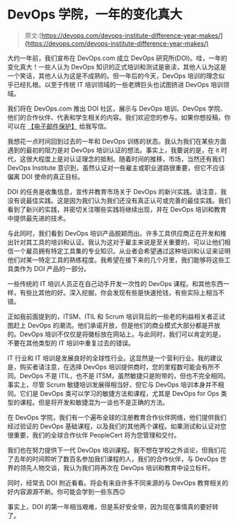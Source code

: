 # DevOps 学院，一年的变化真大

> 原文:[https://devops.com/devops-institute-difference-year-makes/](https://devops.com/devops-institute-difference-year-makes/)

大约一年前，我们宣布在 DevOps.com 成立 DevOps 研究所(DOI)。哇，一年的变化真大！一些人认为 DevOps 知识的正式培训和测试是亵渎，其他人认为这是一个笑话，其他人认为这是不成熟的。但一年后的今天，DevOps 培训的理念似乎已经扎根。以至于传统 IT 培训领域的一些老牌巨头也试图挤进 DevOps 培训领域。

我们将在 DevOps.com 推出 DOI 社区，展示与 DevOps 培训、DevOps 学院、他们的合作伙伴、代表和学生相关的内容。我们欢迎您的参与。如果你想投稿，你可以在 [【电子邮件保护】](/cdn-cgi/l/email-protection#e481808d908b96a48081928b9497ca878b89) 给我写信。

我想花一点时间回到过去的一年和 DevOps 训练的状态。我认为我们在某些方面遇到的最初的阻力是对 DevOps 培训认证的想法。事实上，我要说的是，在 it 时代，这很大程度上是对认证理念的抵制。随着时间的推移，市场，当然还有我们 DevOps Institute 意识到，虽然认证对一些雇主或职业道路很重要，但它不应该偏离 DOI 使命的真正目标。

DOI 的任务是收集信息，宣传并教育市场关于 DevOps 的新兴实践。请注意，我没有说最佳实践。这是因为我们认为我们还没有真正认可或完善的最佳实践。我们看到了新兴的实践，并密切关注哪些实践将继续出现，并在 DevOps 培训和教育中提供最先进的技术。

与此同时，我们看到 DevOps 培训产品脱颖而出。许多工具供应商正在开发和推出针对其工具的培训和认证。我认为这对于雇主来说是至关重要的，可以让他们相信一个雇员拥有特定工具集的专业知识。从业者会希望通过这种培训和认证来证明他们对某一特定工具的熟练程度。我希望在接下来的几个月里，我们能够将这些工具类作为 DOI 产品的一部分。

一些传统的 IT 培训人员正在自己动手开发一次性的 DevOps 课程。和其他东西一样，有些比其他的好。深入挖掘，你会发现有些是快速抢钱，有些实际上相当不错。

正如我前面提到的，ITSM、ITIL 和 Scrum 培训背后的一些老的利益相关者正试图赶上 DevOps 的潮流。他们承诺开放，但是他们的商业模式大部分都是开放的。DevOps 培训不仅仅是将徽标放在网站上。与此同时，我们可以肯定的是，不要在其他类型的 IT 培训中重复过去的错误。

IT 行业和 IT 培训是发展良好的全球性行业。这显然是一个营利行业。我的建议是，购买者请注意，在选择 DevOps 培训提供商时，您的里程数可能会有所不同。DevOps 不是 ITIL，也不是 ITSM，虽然敏捷只是附带的，但也不完全相同。事实上，尽管 Scrum 敏捷培训发展得相当好，但它与 DevOps 培训本身并不相同。它们是 DevOps 类可以学习的敏捷方法和课程，尤其是 DevOps for Ops 类型的课程。但是将开发和敏捷混为一谈也不是正确的方法。

在 DevOps 学院，我们有一个遍布全球的注册教育合作伙伴网络，他们提供我们经过验证的 DevOps 基础课程，以及我们的其他两个课程。如果测试和认证对您很重要，我们的全球合作伙伴 PeopleCert 将为您管理和交付。

我们也在努力提供下一代 DevOps 培训课程。我不想在学校之外谈论，但我们花了去年的时间聆听了数百名参加我们课程的人，我们的合作伙伴，与 DevOps 世界的领先人物交谈，我认为我们将再次在 DevOps 培训和教育中设立标杆。

同时，经常去 DOI 附近看看。将会有来自许多不同来源的与 DevOps 教育相关的好内容源源不断。你可能会学到一些东西😉

事实上，DOI 的第一年相当艰难，但是系好安全带，因为现在事情真的要好转了。